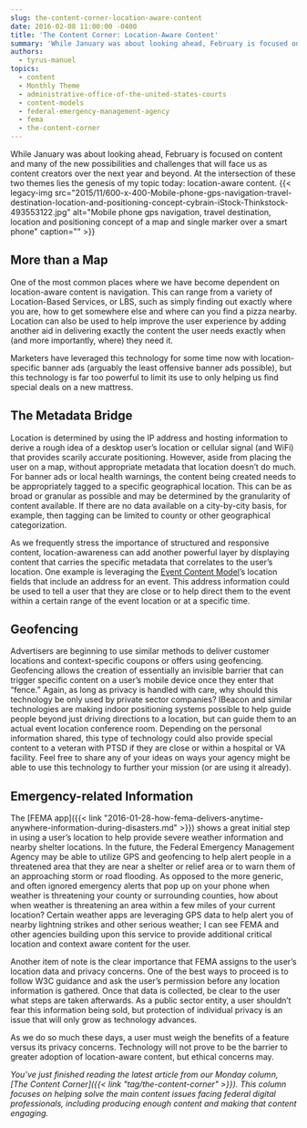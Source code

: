 ```yaml
---
slug: the-content-corner-location-aware-content
date: 2016-02-08 11:00:00 -0400
title: 'The Content Corner: Location-Aware Content'
summary: 'While January was about looking ahead, February is focused on content and many of the new possibilities and challenges that will face us as content creators over the next year and beyond. At the intersection of these two themes lies the genesis of my topic today: location-aware content. More than a Map One of the'
authors:
  - tyrus-manuel
topics:
  - content
  - Monthly Theme
  - administrative-office-of-the-united-states-courts
  - content-models
  - federal-emergency-management-agency
  - fema
  - the-content-corner
---
```


While January was about looking ahead, February is focused on content and many of the new possibilities and challenges that will face us as content creators over the next year and beyond. At the intersection of these two themes lies the genesis of my topic today: location-aware content. {{< legacy-img src="2015/11/600-x-400-Mobile-phone-gps-navigation-travel-destination-location-and-positioning-concept-cybrain-iStock-Thinkstock-493553122.jpg" alt="Mobile phone gps navigation, travel destination, location and positioning concept of a map and single marker over a smart phone" caption="" >}} 

## More than a Map

One of the most common places where we have become dependent on location-aware content is navigation. This can range from a variety of Location-Based Services, or LBS, such as simply finding out exactly where you are, how to get somewhere else and where can you find a pizza nearby. Location can also be used to help improve the user experience by adding another aid in delivering exactly the content the user needs exactly when (and more importantly, where) they need it.

Marketers have leveraged this technology for some time now with location-specific banner ads (arguably the least offensive banner ads possible), but this technology is far too powerful to limit its use to only helping us find special deals on a new mattress.

## The Metadata Bridge

Location is determined by using the IP address and hosting information to derive a rough idea of a desktop user’s location or cellular signal (and WiFi) that provides scarily accurate positioning. However, aside from placing the user on a map, without appropriate metadata that location doesn’t do much. For banner ads or local health warnings, the content being created needs to be appropriately tagged to a specific geographical location. This can be as broad or granular as possible and may be determined by the granularity of content available. If there are no data available on a city-by-city basis, for example, then tagging can be limited to county or other geographical categorization.

As we frequently stress the importance of structured and responsive content, location-awareness can add another powerful layer by displaying content that carries the specific metadata that correlates to the user’s location. One example is leveraging the [Event Content Model](http://gsa.github.io/Open-And-Structured-Content-Models/models/event-model.html)’s location fields that include an address for an event. This address information could be used to tell a user that they are close or to help direct them to the event within a certain range of the event location or at a specific time.

## Geofencing

Advertisers are beginning to use similar methods to deliver customer locations and context-specific coupons or offers using geofencing. Geofencing allows the creation of essentially an invisible barrier that can trigger specific content on a user&#8217;s mobile device once they enter that “fence.” Again, as long as privacy is handled with care, why should this technology be only used by private sector companies? IBeacon and similar technologies are making indoor positioning systems possible to help guide people beyond just driving directions to a location, but can guide them to an actual event location conference room. Depending on the personal information shared, this type of technology could also provide special content to a veteran with PTSD if they are close or within a hospital or VA facility. Feel free to share any of your ideas on ways your agency might be able to use this technology to further your mission (or are using it already).

## Emergency-related Information

The [FEMA app]({{< link "2016-01-28-how-fema-delivers-anytime-anywhere-information-during-disasters.md" >}}) shows a great initial step in using a user’s location to help provide severe weather information and nearby shelter locations. In the future, the Federal Emergency Management Agency may be able to utilize GPS and geofencing to help alert people in a threatened area that they are near a shelter or relief area or to warn them of an approaching storm or road flooding. As opposed to the more generic, and often ignored emergency alerts that pop up on your phone when weather is threatening your county or surrounding counties, how about when weather is threatening an area within a few miles of your current location? Certain weather apps are leveraging GPS data to help alert you of nearby lightning strikes and other serious weather; I can see FEMA and other agencies building upon this service to provide additional critical location and context aware content for the user.

Another item of note is the clear importance that FEMA assigns to the user’s location data and privacy concerns. One of the best ways to proceed is to follow W3C guidance and ask the user&#8217;s permission before any location information is gathered. Once that data is collected, be clear to the user what steps are taken afterwards. As a public sector entity, a user shouldn&#8217;t fear this information being sold, but protection of individual privacy is an issue that will only grow as technology advances.

As we do so much these days, a user must weigh the benefits of a feature versus its privacy concerns. Technology will not prove to be the barrier to greater adoption of location-aware content, but ethical concerns may.

_You’ve just finished reading the latest article from our Monday column, [The Content Corner]({{< link "tag/the-content-corner" >}}). This column focuses on helping solve the main content issues facing federal digital professionals, including producing enough content and making that content engaging._